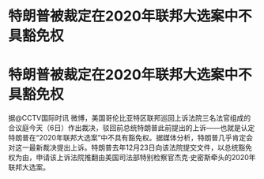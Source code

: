 # 特朗普被裁定在2020年联邦大选案中不具豁免权

# 特朗普被裁定在2020年联邦大选案中不具豁免权

据@CCTV国际时讯
微博，美国哥伦比亚特区联邦巡回上诉法院三名法官组成的合议庭今天（6日）作出裁决，驳回前总统特朗普此前提出的上诉——也就是认定特朗普在“2020年联邦大选案”中不具有豁免权。据媒体分析，特朗普几乎肯定会对这一最新裁决提出上诉。特朗普去年12月23日向该法院提交文件，以总统豁免权为由，申请该上诉法院推翻由美国司法部特别检察官杰克·史密斯牵头的2020年联邦大选案。

